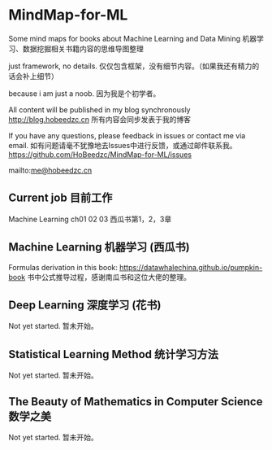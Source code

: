 # MindMap-for-ML

Some mind maps for books about Machine Learning and Data Mining
机器学习、数据挖掘相关书籍内容的思维导图整理

just framework, no details.
仅仅包含框架，没有细节内容。（如果我还有精力的话会补上细节）

because i am just a noob.
因为我是个初学者。

All content will be published in my blog synchronously http://blog.hobeedzc.cn
所有内容会同步发表于我的博客

If you have any questions, please feedback in issues or contact me via email.
如有问题请毫不犹豫地去Issues中进行反馈，或通过邮件联系我。
https://github.com/HoBeedzc/MindMap-for-ML/issues

mailto:me@hobeedzc.cn


## Current job 目前工作

Machine Learning ch01 02 03
西瓜书第1，2，3章

## Machine Learning 机器学习 (西瓜书)
Formulas derivation in this book: https://datawhalechina.github.io/pumpkin-book
书中公式推导过程，感谢南瓜书和这位大佬的整理。

## Deep Learning 深度学习 (花书)

Not yet started.
暂未开始。

## Statistical Learning Method 统计学习方法

Not yet started.
暂未开始。

## The Beauty of Mathematics in Computer Science 数学之美

Not yet started.
暂未开始。
